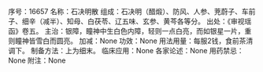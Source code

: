序号：16657
名称：石决明散
组成：石决明（醋煅）、防风、人参、茺蔚子、车前子、细辛（减半）、知母、白茯苓、辽五味、玄参、黄芩各等分。
出处：《审视瑶函》卷五。
主治：银障，瞳神中生白色内障，轻则一点白亮，而如银星一片，重则瞳神皆雪白而圆亮。
加减：None
功效：None
用法用量：每服2钱，食前茶清调下。
制备方法：上为细末。
临床应用：None
各家论述：None
用药禁忌：None
附注：None
